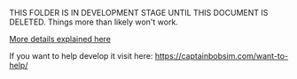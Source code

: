 THIS FOLDER IS IN DEVELOPMENT STAGE UNTIL THIS DOCUMENT IS DELETED.
Things more than likely won't work.

[More details explained here](https://www.youtube.com/watch?v=dQw4w9WgXcQ)

If you want to help develop it visit here:
https://captainbobsim.com/want-to-help/

